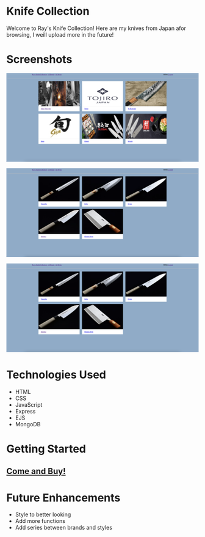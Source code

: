 # Knife Collection
Welcome to Ray's Knife Collection!
Here are my knives from Japan afor browsing, I weill upload more in the future!

# Screenshots

![alt text](screenshots/1.png)

![alt text](screenshots/2.png)

![alt text](screenshots/2.png)

# Technologies Used 
- HTML
- CSS
- JavaScript
- Express
- EJS
- MongoDB

# Getting Started

## [Come and Buy!](https://raysknifecollection.herokuapp.com//)

# Future Enhancements

- Style to better looking
- Add more functions
- Add series between brands and styles
